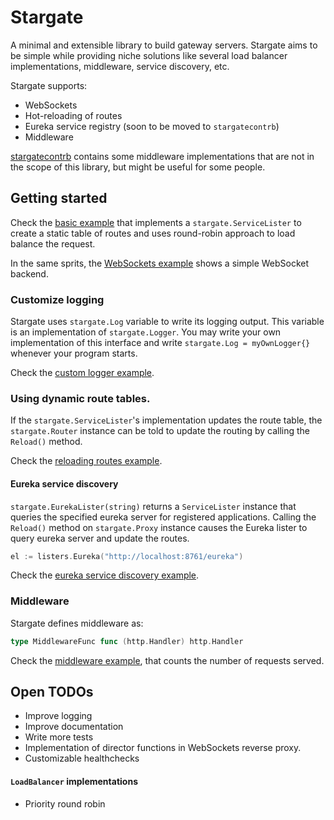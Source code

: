 # Stargate

A minimal and extensible library to build gateway servers. Stargate aims to be simple while providing niche solutions
like several load balancer implementations, middleware, service discovery, etc.

Stargate supports:

- WebSockets
- Hot-reloading of routes
- Eureka service registry (soon to be moved to `stargatecontrb`)
- Middleware

[stargatecontrb](https://github.com/realbucksavage/stargatecontrib) contains some middleware implementations that are
not in the scope of this library, but might be useful for some people.

## Getting started

Check the [basic example](./_examples/basic/main.go) that implements a
`stargate.ServiceLister` to create a static table of routes and uses round-robin approach to load balance the request.

In the same sprits, the [WebSockets example](./_examples/websockets/main.go) shows a simple WebSocket backend.

### Customize logging

Stargate uses `stargate.Log` variable to write its logging output. This variable is an implementation
of `stargate.Logger`. You may write your own implementation of this interface and write `stargate.Log = myOwnLogger{}`
whenever your program starts.

Check the [custom logger example](./_examples/logger_custom/main.go).

### Using dynamic route tables.

If the `stargate.ServiceLister`'s implementation updates the route table, the `stargate.Router` instance can be told to
update the routing by calling the `Reload()` method.

Check the [reloading routes example](./_examples/reloading_router/reload.go).

#### Eureka service discovery

`stargate.EurekaLister(string)` returns a `ServiceLister` instance that queries the specified eureka server for
registered applications. Calling the `Reload()` method on `stargate.Proxy` instance causes the Eureka lister to query
eureka server and update the routes.

```go
el := listers.Eureka("http://localhost:8761/eureka")
```

Check the [eureka service discovery example](./_examples/eureka/main.go).

### Middleware

Stargate defines middleware as:

```go
type MiddlewareFunc func (http.Handler) http.Handler
```

Check the [middleware example](./_examples/middleware/main.go), that counts the number of requests served.

## Open TODOs

- Improve logging
- Improve documentation
- Write more tests
- Implementation of director functions in WebSockets reverse proxy.
- Customizable healthchecks

#### `LoadBalancer` implementations

- Priority round robin
